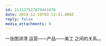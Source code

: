 ```yaml
---
id: 111137527879441978
date: 2014-12-19T03:13:41.000Z
reply: false
media_attachments: 0
---
```


一张图讲清 运营——产品——美工 之间的关系。。

